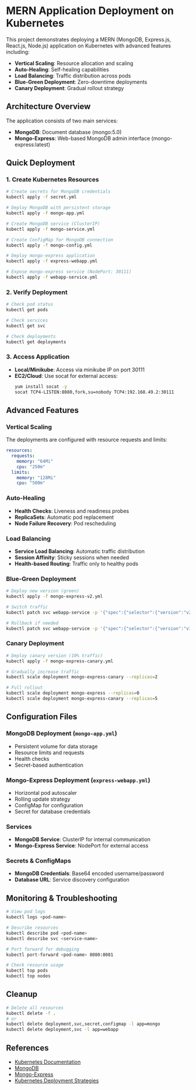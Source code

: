 # MERN Application Deployment on Kubernetes

This project demonstrates deploying a MERN (MongoDB, Express.js, React.js, Node.js) application on Kubernetes with advanced features including:

- **Vertical Scaling**: Resource allocation and scaling
- **Auto-Healing**: Self-healing capabilities
- **Load Balancing**: Traffic distribution across pods
- **Blue-Green Deployment**: Zero-downtime deployments
- **Canary Deployment**: Gradual rollout strategy

## Architecture Overview

The application consists of two main services:

- **MongoDB**: Document database (mongo:5.0)
- **Mongo-Express**: Web-based MongoDB admin interface (mongo-express:latest)

## Quick Deployment

### 1. Create Kubernetes Resources

```bash
# Create secrets for MongoDB credentials
kubectl apply -f secret.yml

# Deploy MongoDB with persistent storage
kubectl apply -f mongo-app.yml

# Create MongoDB service (ClusterIP)
kubectl apply -f mongo-service.yml

# Create ConfigMap for MongoDB connection
kubectl apply -f mongo-config.yml

# Deploy mongo-express application
kubectl apply -f express-webapp.yml

# Expose mongo-express service (NodePort: 30111)
kubectl apply -f webapp-service.yml
```

### 2. Verify Deployment

```bash
# Check pod status
kubectl get pods

# Check services
kubectl get svc

# Check deployments
kubectl get deployments
```

### 3. Access Application

- **Local/Minikube**: Access via minikube IP on port 30111
- **EC2/Cloud**: Use socat for external access:
  ```bash
  yum install socat -y
  socat TCP4-LISTEN:8080,fork,su=nobody TCP4:192.168.49.2:30111
  ```

## Advanced Features

### Vertical Scaling

The deployments are configured with resource requests and limits:

```yaml
resources:
  requests:
    memory: "64Mi"
    cpu: "250m"
  limits:
    memory: "128Mi"
    cpu: "500m"
```

### Auto-Healing

- **Health Checks**: Liveness and readiness probes
- **ReplicaSets**: Automatic pod replacement
- **Node Failure Recovery**: Pod rescheduling

### Load Balancing

- **Service Load Balancing**: Automatic traffic distribution
- **Session Affinity**: Sticky sessions when needed
- **Health-based Routing**: Traffic only to healthy pods

### Blue-Green Deployment

```bash
# Deploy new version (green)
kubectl apply -f mongo-express-v2.yml

# Switch traffic
kubectl patch svc webapp-service -p '{"spec":{"selector":{"version":"v2"}}}'

# Rollback if needed
kubectl patch svc webapp-service -p '{"spec":{"selector":{"version":"v1"}}}'
```

### Canary Deployment

```bash
# Deploy canary version (10% traffic)
kubectl apply -f mongo-express-canary.yml

# Gradually increase traffic
kubectl scale deployment mongo-express-canary --replicas=2

# Full rollout
kubectl scale deployment mongo-express --replicas=0
kubectl scale deployment mongo-express-canary --replicas=5
```

## Configuration Files

### MongoDB Deployment (`mongo-app.yml`)

- Persistent volume for data storage
- Resource limits and requests
- Health checks
- Secret-based authentication

### Mongo-Express Deployment (`express-webapp.yml`)

- Horizontal pod autoscaler
- Rolling update strategy
- ConfigMap for configuration
- Secret for database credentials

### Services

- **MongoDB Service**: ClusterIP for internal communication
- **Mongo-Express Service**: NodePort for external access

### Secrets & ConfigMaps

- **MongoDB Credentials**: Base64 encoded username/password
- **Database URL**: Service discovery configuration

## Monitoring & Troubleshooting

```bash
# View pod logs
kubectl logs <pod-name>

# Describe resources
kubectl describe pod <pod-name>
kubectl describe svc <service-name>

# Port forward for debugging
kubectl port-forward <pod-name> 8080:8081

# Check resource usage
kubectl top pods
kubectl top nodes
```

## Cleanup

```bash
# Delete all resources
kubectl delete -f .
# or
kubectl delete deployment,svc,secret,configmap -l app=mongo
kubectl delete deployment,svc -l app=webapp
```

## References

- [Kubernetes Documentation](https://kubernetes.io/docs/)
- [MongoDB](https://www.mongodb.com/)
- [Mongo-Express](https://www.npmjs.com/package/mongo-express)
- [Kubernetes Deployment Strategies](https://kubernetes.io/docs/concepts/workloads/controllers/deployment/#deployment-strategies)

